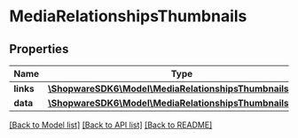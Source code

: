 # MediaRelationshipsThumbnails

## Properties
Name | Type | Description | Notes
------------ | ------------- | ------------- | -------------
**links** | [**\ShopwareSDK6\Model\MediaRelationshipsThumbnailsLinks**](MediaRelationshipsThumbnailsLinks.md) |  | [optional] 
**data** | [**\ShopwareSDK6\Model\MediaRelationshipsThumbnailsData[]**](MediaRelationshipsThumbnailsData.md) |  | [optional] 

[[Back to Model list]](../../README.md#documentation-for-models) [[Back to API list]](../../README.md#documentation-for-api-endpoints) [[Back to README]](../../README.md)

